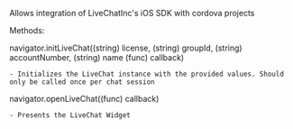 Allows integration of LiveChatInc's iOS SDK with cordova projects

Methods:

navigator.initLiveChat((string) license, (string) groupId, (string) accountNumber, (string) name (func) callback)

	- Initializes the LiveChat instance with the provided values. Should only be called once per chat session

navigator.openLiveChat((func) callback)

	- Presents the LiveChat Widget
